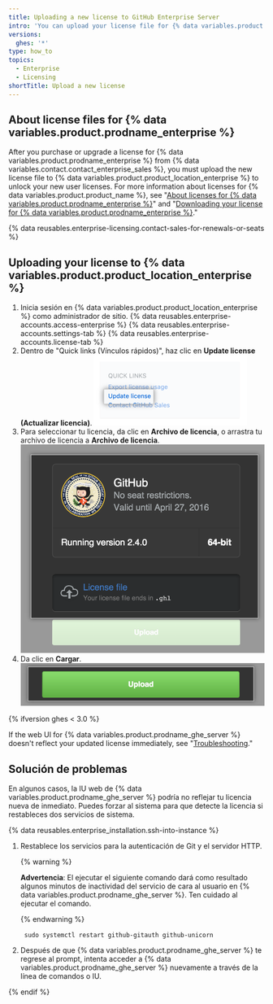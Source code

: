 ```yaml
---
title: Uploading a new license to GitHub Enterprise Server
intro: 'You can upload your license file for {% data variables.product.prodname_enterprise %} to {% data variables.product.product_location_enterprise %} to validate your application.'
versions:
  ghes: '*'
type: how_to
topics:
  - Enterprise
  - Licensing
shortTitle: Upload a new license
---
```


## About license files for {% data variables.product.prodname_enterprise %}

After you purchase or upgrade a license for {% data variables.product.prodname_enterprise %} from {% data variables.contact.contact_enterprise_sales %}, you must upload the new license file to {% data variables.product.product_location_enterprise %} to unlock your new user licenses. For more information about licenses for {% data variables.product.product_name %}, see "[About licenses for {% data variables.product.prodname_enterprise %}](/billing/managing-your-license-for-github-enterprise/about-licenses-for-github-enterprise)" and "[Downloading your license for {% data variables.product.prodname_enterprise %}](/billing/managing-your-license-for-github-enterprise/downloading-your-license-for-github-enterprise)."

{% data reusables.enterprise-licensing.contact-sales-for-renewals-or-seats %}

## Uploading your license to {% data variables.product.product_location_enterprise %}

1. Inicia sesión en {% data variables.product.product_location_enterprise %} como administrador de sitio.
{% data reusables.enterprise-accounts.access-enterprise %}
{% data reusables.enterprise-accounts.settings-tab %}
{% data reusables.enterprise-accounts.license-tab %}
1. Dentro de "Quick links (Vínculos rápidos)", haz clic en **Update license (Actualizar licencia)**. ![Actualizar enlace de la licencia](/assets/images/enterprise/business-accounts/update-license-link.png)
1. Para seleccionar tu licencia, da clic en **Archivo de licencia**, o arrastra tu archivo de licencia a **Archivo de licencia**. ![Sube el archivo de licencia](/assets/images/enterprise/management-console/upload-license.png)
1. Da clic en **Cargar**. ![Comenzar carga](/assets/images/enterprise/management-console/begin-upload.png)

{% ifversion ghes < 3.0 %}

If the web UI for {% data variables.product.prodname_ghe_server %} doesn't reflect your updated license immediately, see "[Troubleshooting](#troubleshooting)."

## Solución de problemas

En algunos casos, la IU web de {% data variables.product.prodname_ghe_server %} podría no reflejar tu licencia nueva de inmediato. Puedes forzar al sistema para que detecte la licencia si restableces dos servicios de sistema.

{% data reusables.enterprise_installation.ssh-into-instance %}
1. Restablece los servicios para la autenticación de Git y el servidor HTTP.

    {% warning %}

    **Advertencia**: El ejecutar el siguiente comando dará como resultado algunos minutos de inactividad del servicio de cara al usuario en {% data variables.product.prodname_ghe_server %}. Ten cuidado al ejecutar el comando.

    {% endwarning %}
   
        sudo systemctl restart github-gitauth github-unicorn
1. Después de que {% data variables.product.prodname_ghe_server %} te regrese al prompt, intenta acceder a {% data variables.product.prodname_ghe_server %} nuevamente a través de la línea de comandos o IU.

{% endif %}
